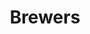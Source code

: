 ---
title: Brewers
crosslinks:
- baseball
- youtubefactsbot
- tmsbmeta
- u_imguralbumbot
- CHICubs
- MassdropBot
- nfl
- livven
- '2013'
- Nationals
- gifs
- Braves
- Dodgers
- reddit_stream
- milwaukee
- xkcd
- place
- KBO
- hockey
- NegativeWithGold
---